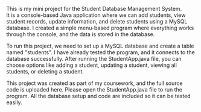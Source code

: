 This is my mini project for the Student Database Management System.  
It is a console-based Java application where we can add students, view student records, update information, and delete students using a MySQL database. I created a simple menu-based program where everything works through the console, and the data is stored in the database.

To run this project, we need to set up a MySQL database and create a table named "students". I have already tested the program, and it connects to the database successfully. After running the StudentApp.java file, you can choose options like adding a student, updating a student, viewing all students, or deleting a student.

This project was created as part of my coursework, and the full source code is uploaded here. Please open the StudentApp.java file to run the program. All the database setup and code are included so it can be tested easily.
